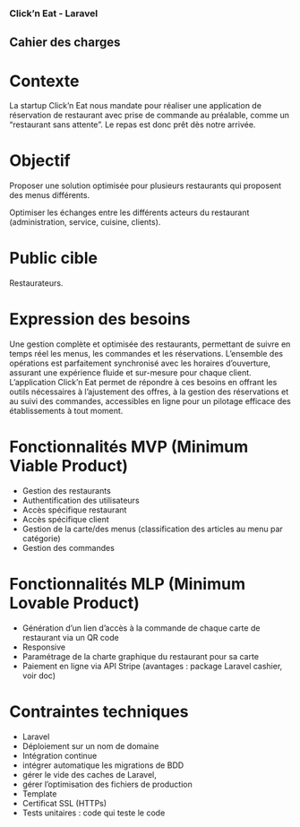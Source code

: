 ### Click’n Eat - Laravel

## Cahier des charges

# Contexte

La startup Click’n Eat nous mandate pour réaliser une application de réservation de restaurant avec prise de commande au préalable, comme un “restaurant sans attente”. Le repas est donc prêt dès notre arrivée.

# Objectif

Proposer une solution optimisée pour plusieurs restaurants qui proposent des menus différents.

Optimiser les échanges entre les différents acteurs du restaurant (administration, service, cuisine, clients).

# Public cible

Restaurateurs.

# Expression des besoins

Une gestion complète et optimisée des restaurants, permettant de suivre en temps réel les menus, les commandes et les réservations. L’ensemble des opérations est parfaitement synchronisé avec les horaires d’ouverture, assurant une expérience fluide et sur-mesure pour chaque client. L’application Click’n Eat permet de répondre à ces besoins en offrant les outils nécessaires à l’ajustement des offres, à la gestion des réservations et au suivi des commandes, accessibles en ligne pour un pilotage efficace des établissements à tout moment.

# Fonctionnalités MVP (Minimum Viable Product)

-   Gestion des restaurants
-   Authentification des utilisateurs
-   Accès spécifique restaurant
-   Accès spécifique client
-   Gestion de la carte/des menus (classification des articles au menu par catégorie)
-   Gestion des commandes

# Fonctionnalités MLP (Minimum Lovable Product)

-   Génération d’un lien d’accès à la commande de chaque carte de restaurant via un QR code
-   Responsive
-   Paramétrage de la charte graphique du restaurant pour sa carte
-   Paiement en ligne via API Stripe (avantages : package Laravel cashier, voir doc)

# Contraintes techniques

-   Laravel
-   Déploiement sur un nom de domaine
-   Intégration continue
-   intégrer automatique les migrations de BDD
-   gérer le vide des caches de Laravel,
-   gérer l’optimisation des fichiers de production
-   Template
-   Certificat SSL (HTTPs)
-   Tests unitaires : code qui teste le code
